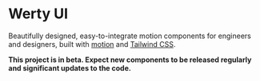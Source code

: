 # Werty UI

Beautifully designed, easy-to-integrate motion components for engineers and designers, built with [motion](https://motion.dev/) and [Tailwind CSS](https://tailwindcss.com/).

**This project is in beta. Expect new components to be released regularly and significant updates to the code.**
